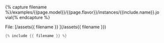 
{% capture filename %}/examples/{{page.model}}/{{page.flavor}}/instances/{{include.name}}.jovial{% endcapture %}

File: [/assets{{ filename }} ](/assets{{ filename }})

``` groovy
{% include {{ filename }} %}
```
